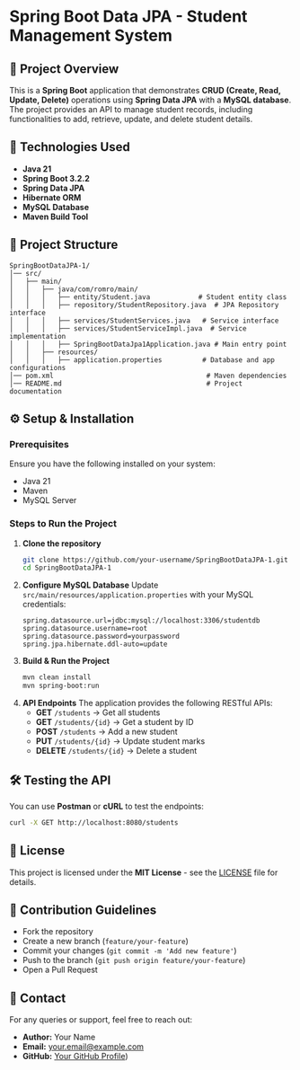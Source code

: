 # Spring Boot Data JPA - Student Management System

## 📌 Project Overview

This is a **Spring Boot** application that demonstrates **CRUD (Create, Read, Update, Delete)** operations using **Spring Data JPA** with a **MySQL database**. The project provides an API to manage student records, including functionalities to add, retrieve, update, and delete student details.

## 🚀 Technologies Used

- **Java 21**
- **Spring Boot 3.2.2**
- **Spring Data JPA**
- **Hibernate ORM**
- **MySQL Database**
- **Maven Build Tool**

## 📂 Project Structure

```
SpringBootDataJPA-1/
│── src/
│   ├── main/
│   │   ├── java/com/romro/main/
│   │   │   ├── entity/Student.java            # Student entity class
│   │   │   ├── repository/StudentRepository.java  # JPA Repository interface
│   │   │   ├── services/StudentServices.java   # Service interface
│   │   │   ├── services/StudentServiceImpl.java  # Service implementation
│   │   │   ├── SpringBootDataJpa1Application.java # Main entry point
│   │   ├── resources/
│   │   │   ├── application.properties          # Database and app configurations
│── pom.xml                                      # Maven dependencies
│── README.md                                    # Project documentation
```

## ⚙️ Setup & Installation

### Prerequisites

Ensure you have the following installed on your system:

- Java 21
- Maven
- MySQL Server

### Steps to Run the Project

1. **Clone the repository**
   ```sh
   git clone https://github.com/your-username/SpringBootDataJPA-1.git
   cd SpringBootDataJPA-1
   ```
2. **Configure MySQL Database** Update `src/main/resources/application.properties` with your MySQL credentials:
   ```properties
   spring.datasource.url=jdbc:mysql://localhost:3306/studentdb
   spring.datasource.username=root
   spring.datasource.password=yourpassword
   spring.jpa.hibernate.ddl-auto=update
   ```
3. **Build & Run the Project**
   ```sh
   mvn clean install
   mvn spring-boot:run
   ```
4. **API Endpoints** The application provides the following RESTful APIs:
   - **GET** `/students` → Get all students
   - **GET** `/students/{id}` → Get a student by ID
   - **POST** `/students` → Add a new student
   - **PUT** `/students/{id}` → Update student marks
   - **DELETE** `/students/{id}` → Delete a student

## 🛠️ Testing the API

You can use **Postman** or **cURL** to test the endpoints:

```sh
curl -X GET http://localhost:8080/students
```

## 📜 License

This project is licensed under the **MIT License** - see the [LICENSE](LICENSE) file for details.

## 🤝 Contribution Guidelines

- Fork the repository
- Create a new branch (`feature/your-feature`)
- Commit your changes (`git commit -m 'Add new feature'`)
- Push to the branch (`git push origin feature/your-feature`)
- Open a Pull Request

## 📧 Contact

For any queries or support, feel free to reach out:

- **Author:** Your Name
- **Email:** [your.email@example.com](mailto\:milankit123@gmail.com)
- **GitHub:** [Your GitHub Profile](https://github.com/Romeoparajuli))



